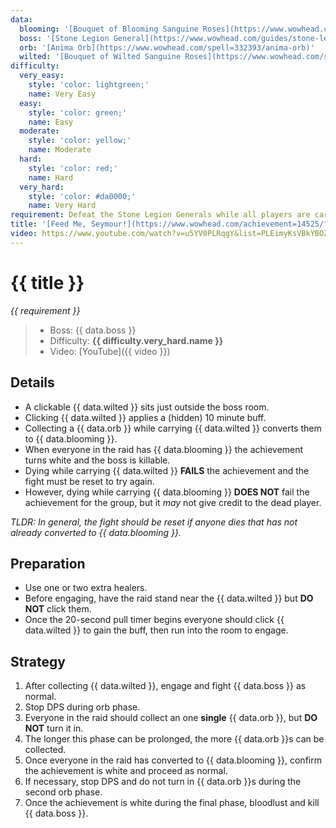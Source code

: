 ```yaml
---
data:
  blooming: '[Bouquet of Blooming Sanguine Roses](https://www.wowhead.com/spell=339574/bouquet-of-blooming-sanguine-roses)'
  boss: '[Stone Legion General](https://www.wowhead.com/guides/stone-legion-generals-castle-nathria-raid-strategy-guide)'
  orb: '[Anima Orb](https://www.wowhead.com/spell=332393/anima-orb)'
  wilted: '[Bouquet of Wilted Sanguine Roses](https://www.wowhead.com/spell=339565/bouquet-of-wilted-sanguine-roses)'
difficulty:
  very_easy:
    style: 'color: lightgreen;'
    name: Very Easy
  easy:
    style: 'color: green;'
    name: Easy
  moderate:
    style: 'color: yellow;'
    name: Moderate
  hard:
    style: 'color: red;'
    name: Hard
  very_hard:
    style: 'color: #da0000;'
    name: Very Hard
requirement: Defeat the Stone Legion Generals while all players are carrying a Bouquet of Blooming Sanguine Roses in Castle Nathria on Normal difficulty or higher.
title: '[Feed Me, Seymour!](https://www.wowhead.com/achievement=14525/feed-me-seymour)'
video: https://www.youtube.com/watch?v=u5YV0PLRqgY&list=PLEimyKsVBkYBOZLXtjOV8TTwM6qqY7elm&index=9
---
```


# {{ title }}

_{{ requirement }}_

> - Boss: {{ data.boss }}
> - Difficulty: **<span style="{{ difficulty.very_hard.style }}">{{ difficulty.very_hard.name }}</span>**
> - Video: [YouTube]({{ video }})

## Details

- A clickable {{ data.wilted }} sits just outside the boss room.
- Clicking {{ data.wilted }} applies a (hidden) 10 minute buff.
- Collecting a {{ data.orb }} while carrying {{ data.wilted }} converts them to {{ data.blooming }}.
- When everyone in the raid has {{ data.blooming }} the achievement turns white and the boss is killable.
- Dying while carrying {{ data.wilted }} **FAILS** the achievement and the fight must be reset to try again.
- However, dying while carrying {{ data.blooming }} **DOES NOT** fail the achievement for the group, but it _may_ not give credit to the dead player.

_TLDR: In general, the fight should be reset if anyone dies that has not already converted to {{ data.blooming }}._

## Preparation

- Use one or two extra healers.
- Before engaging, have the raid stand near the {{ data.wilted }} but **DO NOT** click them.
- Once the 20-second pull timer begins everyone should click {{ data.wilted }} to gain the buff, then run into the room to engage.

## Strategy

1. After collecting {{ data.wilted }}, engage and fight {{ data.boss }} as normal.
2. Stop DPS during orb phase.
3. Everyone in the raid should collect an one **single** {{ data.orb }}, but **DO NOT** turn it in.
4. The longer this phase can be prolonged, the more {{ data.orb }}s can be collected.
5. Once everyone in the raid has converted to {{ data.blooming }}, confirm the achievement is white and proceed as normal.
6. If necessary, stop DPS and do not turn in {{ data.orb }}s during the second orb phase.
7. Once the achievement is white during the final phase, bloodlust and kill {{ data.boss }}.
